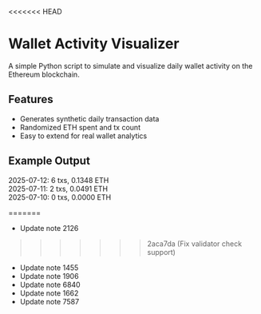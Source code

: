 <<<<<<< HEAD
# Wallet Activity Visualizer

A simple Python script to simulate and visualize daily wallet activity on the Ethereum blockchain.

## Features

- Generates synthetic daily transaction data
- Randomized ETH spent and tx count
- Easy to extend for real wallet analytics

## Example Output


2025-07-12: 6 txs, 0.1348 ETH  
2025-07-11: 2 txs, 0.0491 ETH  
2025-07-10: 0 txs, 0.0000 ETH

=======
- Update note 2126
>>>>>>> 2aca7da (Fix validator check support)
- Update note 1455
- Update note 1906
- Update note 6840
- Update note 1662
- Update note 7587
